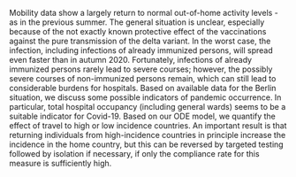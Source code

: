 Mobility data show a largely return to normal out-of-home activity levels - as in the previous summer. The general situation is unclear, especially because of the not exactly known protective effect of the vaccinations against the pure transmission of the delta variant. In the worst case, the infection, including infections of already immunized persons, will spread even faster than in autumn 2020. Fortunately, infections of already immunized persons rarely lead to severe courses; however, the possibly severe courses of non-immunized persons remain, which can still lead to considerable burdens for hospitals. Based on available data for the Berlin situation, we discuss some possible indicators of pandemic occurrence. In particular, total hospital occupancy (including general wards) seems to be a suitable indicator for Covid-19. Based on our ODE model, we quantify the effect of travel to high or low incidence countries. An important result is that returning individuals from high-incidence countries in principle increase the incidence in the home country, but this can be reversed by targeted testing followed by isolation if necessary, if only the compliance rate for this measure is sufficiently high. 

